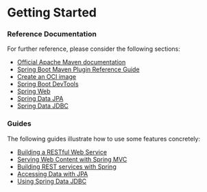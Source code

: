 # Getting Started

### Reference Documentation
For further reference, please consider the following sections:

* [Official Apache Maven documentation](https://maven.apache.org/guides/index.html)
* [Spring Boot Maven Plugin Reference Guide](https://docs.spring.io/spring-boot/docs/2.5.13/maven-plugin/reference/html/)
* [Create an OCI image](https://docs.spring.io/spring-boot/docs/2.5.13/maven-plugin/reference/html/#build-image)
* [Spring Boot DevTools](https://docs.spring.io/spring-boot/docs/2.5.13/reference/htmlsingle/#using-boot-devtools)
* [Spring Web](https://docs.spring.io/spring-boot/docs/2.5.13/reference/htmlsingle/#boot-features-developing-web-applications)
* [Spring Data JPA](https://docs.spring.io/spring-boot/docs/2.5.13/reference/htmlsingle/#boot-features-jpa-and-spring-data)
* [Spring Data JDBC](https://docs.spring.io/spring-boot/docs/2.5.13/reference/htmlsingle/#features.sql.jdbc)

### Guides
The following guides illustrate how to use some features concretely:

* [Building a RESTful Web Service](https://spring.io/guides/gs/rest-service/)
* [Serving Web Content with Spring MVC](https://spring.io/guides/gs/serving-web-content/)
* [Building REST services with Spring](https://spring.io/guides/tutorials/bookmarks/)
* [Accessing Data with JPA](https://spring.io/guides/gs/accessing-data-jpa/)
* [Using Spring Data JDBC](https://github.com/spring-projects/spring-data-examples/tree/master/jdbc/basics)

